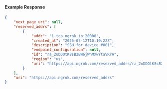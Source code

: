 <!-- Code generated for API Clients. DO NOT EDIT. -->

#### Example Response

```json
{
	"next_page_uri": null,
	"reserved_addrs": [
		{
			"addr": "1.tcp.ngrok.io:20000",
			"created_at": "2025-03-12T10:10:22Z",
			"description": "SSH for device #001",
			"endpoint_configuration": null,
			"id": "ra_2uDDOtK8sB2BW6jWnMXwYtaVRrA",
			"region": "us",
			"uri": "https://api.ngrok.com/reserved_addrs/ra_2uDDOtK8sB2BW6jWnMXwYtaVRrA"
		}
	],
	"uri": "https://api.ngrok.com/reserved_addrs"
}
```
